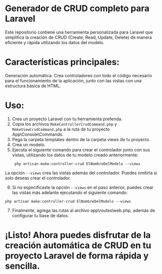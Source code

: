 
# Generador de CRUD completo para Laravel
Este repositorio contiene una herramienta personalizada para Laravel que simplifica la creación de CRUD (Create, Read, Update, Delete) de manera eficiente y rápida utilizando los datos del modelo.

# Características principales:
Generación automática: Crea controladores con todo el código necesario para el funcionamiento de la aplicación, junto con las vistas con una estructura básica de HTML.

# Uso:
1. Crea un proyecto Laravel con tu herramienta preferida.
2. Copia los archivos ``` MakeControllerCrudCommand.php ``` y ``` MakeViewCrudCommand.php ``` a la ruta de tu proyecto App\Console\Commands\.
3. Pega la carpeta templates dentro de la carpeta views de tu proyecto.
4. Crea un modelo.
5. Ejecuta el siguiente comando para crear el controlador junto con sus vistas, utilizando los datos de tu modelo creado anteriormente:
   ```
    php artisan make:controller-crud ElNombreDelModelo --views
   ```
   
  La opción ``` --views ``` crea las vistas además del controlador. Puedes omitirla si solo deseas crear el controlador.
  
6. Si no especificaste la opción ``` --views ``` en el paso anterior, puedes crear las vistas más adelante ejecutando el siguiente comando:
```
php artisan make:controller-crud ElNombreDelModelo --views
```

7. Finalmente, agrega las rutas al archivo app\routes\web.php, además de configurar tu base de datos.
   
# ¡Listo! Ahora puedes disfrutar de la creación automática de CRUD en tu proyecto Laravel de forma rápida y sencilla.





